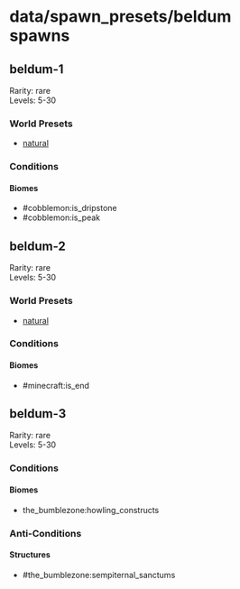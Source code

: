 # data/spawn_presets/beldum spawns  
  
## beldum-1  
Rarity: rare  
Levels: 5-30  
  
### World Presets  
* [natural](/data/spawn_data/natural.md)  
  
### Conditions  
  
#### Biomes  
  * #cobblemon:is_dripstone
  * #cobblemon:is_peak
  
  
## beldum-2  
Rarity: rare  
Levels: 5-30  
  
### World Presets  
* [natural](/data/spawn_data/natural.md)  
  
### Conditions  
  
#### Biomes  
  * #minecraft:is_end
  
  
## beldum-3  
Rarity: rare  
Levels: 5-30  
  
### Conditions  
  
#### Biomes  
  * the_bumblezone:howling_constructs
  
  
### Anti-Conditions  
  
#### Structures  
  * #the_bumblezone:sempiternal_sanctums
  
